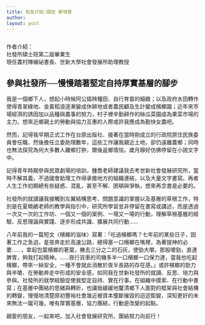 ```yaml
---
title: 校友介紹:碩班 蔡培慧
author: 
layout: post
---
```


<span class="image right"><img src="{{ 'assets/images/alumni/cai01.jpg' | relative_url }}" alt="" /></span>

作者介紹：   
社發所碩士班第二屆畢業生  
現任農村陣線祕書長、世新大學社會發展所助理教授
 	
## 參與社發所──慢慢踏著堅定自持厚實基層的腳步

我是一個鄉下人，想起小時候阿公插秧種田、自行育苗的細緻；以及政府水田轉作使得青翠綠地、金黃稻浪逐漸變成休耕地或者農民顧及生計變成檳榔園；近年來市 場經濟的誘因加以品種與農事的努力，村子裡辛勤耕作的絲瓜菜園成為果菜市場的主力。想來近鄉親土的勞動與協力互惠的人際或許我應成為勤快女農吧。 

然而，記得我早期正式工作在台原出版社、接著在當時剛成立的行政院原住民族委員會任職、然後擔任立委助理數年，這些工作讓我親近土地，卻仍遠離農鄉；同時也無法探究為何大多數人離鄉打拚，爾後返鄉情怯。歲月靜好仿佛停留在小說文字中。 

記得青年時期參與民眾劇場的培訓，鍾喬老師建議我去考世新社會發展研究所，當時不解其義，不過國會助理工作得承擔地方的組織連結，以及大量文字書寫。再者人生工作初期總有些疑惑、混亂，甚至不解、困頓與爭執，想來再念書是必要的。 

社發所的就讀讓我接觸到左翼結構思考、問題意識的掌握以及基層的草根工作，特別是在夏曉鵑老師的教學與指引中，研究所學習並非停留在書寫或講述，而是透過 一次又一次的工作坊、一個又一個的案例、一場又一場的行動，理解草根基層的經驗、反思理論與實踐、逐步形成共識、擴展共同行動……

八年前我的一篇短文〈檳榔的滋味〉寫著：「吃過檳榔嗎？七年前的某些日子，因著工作之急迫，星夜奔走於高速公路，總得塞一口檳榔在嘴裡，為著提神的必 要……，拿起包葉檳榔的荖葉，撇去三分之二的石灰，使勁大嚼，那股嗆勁，直達脾胃，夠我打起精神。……夜行貨車的司機多半一口檳榔一口保力達，當我也吃起 檳榔，帶來一絲安全，一種不會就此消散於夜半長路的存在感。」或許檳榔的勁力與辛嗆、在勞動奔走中形成的安全感，如同我在世新社發所的就讀、反思、培力與 參與。社發所的就學經驗促使我堅定自持、實在行事，在組織中摸索、在行動中書寫；在基層中團結的思緒與轉折，也讓我緩緩地釐清鄉下人面對的框架與社會結構 的轉變，慢慢地清楚原初豐裕社會幾近被資本壟斷摧毀的迢迢鉅變，深知更好的未來無法一蹴可幾，唯有厚實基層，協力團結，行動是改變的起點。 

親愛的朋友，一起來吧，加入社會發展研究所，團結努力向前行！
